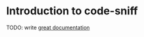 # Introduction to code-sniff

TODO: write [great documentation](http://jacobian.org/writing/what-to-write/)
